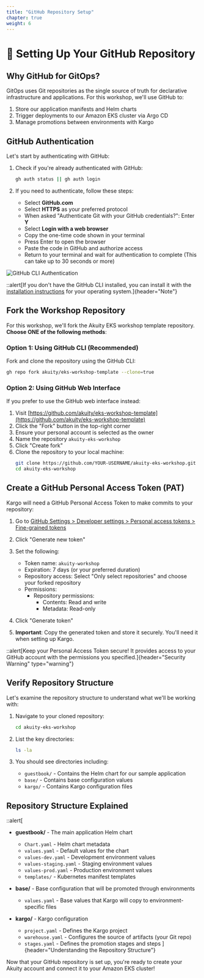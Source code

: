 ```yaml
---
title: "GitHub Repository Setup"
chapter: true
weight: 6
---
```


# 🔄 Setting Up Your GitHub Repository

## Why GitHub for GitOps?

GitOps uses Git repositories as the single source of truth for declarative infrastructure and applications. For this workshop, we'll use GitHub to:

1. Store our application manifests and Helm charts
2. Trigger deployments to our Amazon EKS cluster via Argo CD
3. Manage promotions between environments with Kargo

## GitHub Authentication

Let's start by authenticating with GitHub:

1. Check if you're already authenticated with GitHub:

   ```bash
   gh auth status || gh auth login
   ```

2. If you need to authenticate, follow these steps:
   - Select **GitHub.com**
   - Select **HTTPS** as your preferred protocol
   - When asked "Authenticate Git with your GitHub credentials?": Enter **Y**
   - Select **Login with a web browser**
   - Copy the one-time code shown in your terminal
   - Press Enter to open the browser
   - Paste the code in GitHub and authorize access
   - Return to your terminal and wait for authentication to complete (This can take up to 30 seconds or more)

![GitHub CLI Authentication](/images/gh-auth.png)

::alert[If you don't have the GitHub CLI installed, you can install it with the [installation instructions](https://github.com/cli/cli#installation) for your operating system.]{header="Note"}

## Fork the Workshop Repository

For this workshop, we'll fork the Akuity EKS workshop template repository. **Choose ONE of the following methods**:

### Option 1: Using GitHub CLI (Recommended)

Fork and clone the repository using the GitHub CLI:

```bash
gh repo fork akuity/eks-workshop-template --clone=true
```

### Option 2: Using GitHub Web Interface

If you prefer to use the GitHub web interface instead:

1. Visit [https://github.com/akuity/eks-workshop-template](https://github.com/akuity/eks-workshop-template)
2. Click the "Fork" button in the top-right corner
3. Ensure your personal account is selected as the owner
4. Name the repository `akuity-eks-workshop`
5. Click "Create fork"
6. Clone the repository to your local machine:
   ```bash
   git clone https://github.com/YOUR-USERNAME/akuity-eks-workshop.git
   cd akuity-eks-workshop
   ```

## Create a GitHub Personal Access Token (PAT)

Kargo will need a GitHub Personal Access Token to make commits to your repository:

1. Go to [GitHub Settings > Developer settings > Personal access tokens > Fine-grained tokens](https://github.com/settings/tokens?type=beta)

2. Click "Generate new token"

3. Set the following:
   - Token name: `akuity-workshop`
   - Expiration: 7 days (or your preferred duration)
   - Repository access: Select "Only select repositories" and choose your forked repository
   - Permissions:
     - Repository permissions:
       - Contents: Read and write
       - Metadata: Read-only

4. Click "Generate token"

5. **Important**: Copy the generated token and store it securely. You'll need it when setting up Kargo.

::alert[Keep your Personal Access Token secure! It provides access to your GitHub account with the permissions you specified.]{header="Security Warning" type="warning"}

## Verify Repository Structure

Let's examine the repository structure to understand what we'll be working with:

1. Navigate to your cloned repository:

   ```bash
   cd akuity-eks-workshop
   ```

2. List the key directories:

   ```bash
   ls -la
   ```

3. You should see directories including:
   - `guestbook/` - Contains the Helm chart for our sample application
   - `base/` - Contains base configuration values
   - `kargo/` - Contains Kargo configuration files

## Repository Structure Explained

::alert[
- **guestbook/** - The main application Helm chart
  - `Chart.yaml` - Helm chart metadata
  - `values.yaml` - Default values for the chart
  - `values-dev.yaml` - Development environment values
  - `values-staging.yaml` - Staging environment values
  - `values-prod.yaml` - Production environment values
  - `templates/` - Kubernetes manifest templates

- **base/** - Base configuration that will be promoted through environments
  - `values.yaml` - Base values that Kargo will copy to environment-specific files

- **kargo/** - Kargo configuration
  - `project.yaml` - Defines the Kargo project
  - `warehouse.yaml` - Configures the source of artifacts (your Git repo)
  - `stages.yaml` - Defines the promotion stages and steps
]{header="Understanding the Repository Structure"}

Now that your GitHub repository is set up, you're ready to create your Akuity account and connect it to your Amazon EKS cluster!
